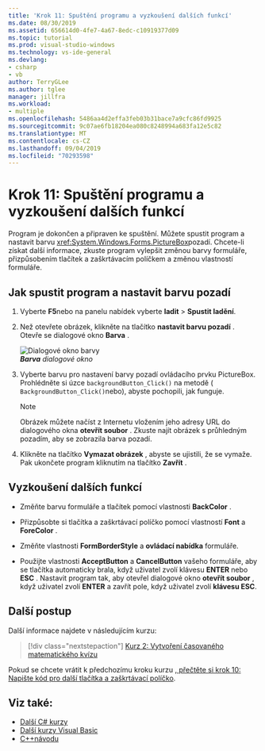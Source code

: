 ```yaml
---
title: 'Krok 11: Spuštění programu a vyzkoušení dalších funkcí'
ms.date: 08/30/2019
ms.assetid: 656614d0-4fe7-4a67-8edc-c10919377d09
ms.topic: tutorial
ms.prod: visual-studio-windows
ms.technology: vs-ide-general
ms.devlang:
- csharp
- vb
author: TerryGLee
ms.author: tglee
manager: jillfra
ms.workload:
- multiple
ms.openlocfilehash: 5486aa4d2effa3feb03b31bace7a9cfc86fd9925
ms.sourcegitcommit: 9c07ae6fb18204ea080c8248994a683fa12e5c82
ms.translationtype: MT
ms.contentlocale: cs-CZ
ms.lasthandoff: 09/04/2019
ms.locfileid: "70293598"
---
```

# <a name="step-11-run-your-program-and-try-other-features"></a>Krok 11: Spuštění programu a vyzkoušení dalších funkcí

Program je dokončen a připraven ke spuštění. Můžete spustit program a nastavit barvu <xref:System.Windows.Forms.PictureBox>pozadí. Chcete-li získat další informace, zkuste program vylepšit změnou barvy formuláře, přizpůsobením tlačítek a zaškrtávacím políčkem a změnou vlastností formuláře.

## <a name="how-to-run-your-program-and-set-the-background-color"></a>Jak spustit program a nastavit barvu pozadí

1. Vyberte **F5**nebo na panelu nabídek vyberte **ladit** > **Spustit ladění**.

1. Než otevřete obrázek, klikněte na tlačítko **nastavit barvu pozadí** . Otevře se dialogové okno **Barva** .

     ![Dialogové okno barvy](../ide/media/express_colordialog.png)<br/>
***Barva*** *dialogové okno*

1. Vyberte barvu pro nastavení barvy pozadí ovládacího prvku PictureBox. Prohlédněte si úzce `backgroundButton_Click()` na metodě ( `BackgroundButton_Click()`nebo), abyste pochopili, jak funguje.

    > [!NOTE]
    > Obrázek můžete načíst z Internetu vložením jeho adresy URL do dialogového okna **otevřít soubor** . Zkuste najít obrázek s průhledným pozadím, aby se zobrazila barva pozadí.

1. Klikněte na tlačítko **Vymazat obrázek** , abyste se ujistili, že se vymaže. Pak ukončete program kliknutím na tlačítko **Zavřít** .

## <a name="try-other-features"></a>Vyzkoušení dalších funkcí

* Změňte barvu formuláře a tlačítek pomocí vlastnosti **BackColor** .

* Přizpůsobte si tlačítka a zaškrtávací políčko pomocí vlastností **Font** a **ForeColor** .

* Změňte vlastnosti **FormBorderStyle** a **ovládací nabídka** formuláře.

* Použijte vlastnosti **AcceptButton** a **CancelButton** vašeho formuláře, aby se tlačítka automaticky brala, když uživatel zvolí klávesu **ENTER** nebo **ESC** . Nastavit program tak, aby otevřel dialogové okno **otevřít soubor** , když uživatel zvolí **ENTER** a zavřít pole, když uživatel zvolí **klávesu ESC**.

## <a name="next-steps"></a>Další postup

Další informace najdete v následujícím kurzu:

> [!div class="nextstepaction"]
> [Kurz 2: Vytvoření časovaného matematického kvízu](../ide/tutorial-2-create-a-timed-math-quiz.md)

Pokud se chcete vrátit k předchozímu kroku kurzu [, přečtěte si krok 10: Napište kód pro další tlačítka a zaškrtávací políčko](../ide/step-10-write-code-for-additional-buttons-and-a-check-box.md).

## <a name="see-also"></a>Viz také:

* [Další C# kurzy](/visualstudio/get-started/csharp/)
* [Další kurzy Visual Basic](/visualstudio/get-started/visual-basic/)
* [C++návodu](../ide/getting-started-with-cpp-in-visual-studio.md)
